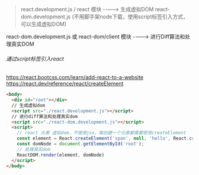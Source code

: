> react.development.js / react 模块     ---->    生成虚拟DOM
> react-dom.development.js (不用脚手架node下载，使用script标签引入方式，可以生成虚拟DOM)


react-dom.development.js 或 react-dom/client 模块  ---->  进行Diff算法和处理真实DOM

###### 通过script标签引入react
https://react.bootcss.com/learn/add-react-to-a-website
https://react.dev/reference/react/createElement


```html
<body>
  <div id="root"></div>
  // 生成虚拟dom
  <script src="./react.development.js"></script>
  // 进行diff算法和处理真实dom
  <script src="./react-dom.development.js"></script>
  <script>
    // react 元素 虚拟dom，不使用jsx，每创建一个元素都需要使用createElement
    const element = React.createElement('span', null, 'hello', React.createElement('span', null, 'react'))
    const domNode = document.getElementById('root');
    // 处理真实dom
    ReactDOM.render(element, domNode)
  </script>
</body>
```
